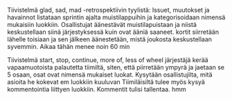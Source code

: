 Tiivistelmä glad, sad, mad -retrospektiivin tyylistä:
Issuet, muutokset ja havainnot listataan sprintin ajalta muistilappuihin ja kategorisoidaan nimensä mukaisiin luokkiin. Osallistujat äänestävät muistilapuistaan ja niistä keskustellaan siinä järjestyksessä kuin ovat ääniä saaneet.
kortit siirretään lähelle toisiaan ja sen jälkeen äänestetään, mistä joukosta keskustellaan syvemmin.
Aikaa tähän menee noin 60 min

Tiivistelmä start, stop, continue, more of, less of wheel
järjestäjä kerää vapaamuotoista palautetta tiimiltä, siten, että piirretään ympyrä ja jaetaan se 5 osaan, osat ovat nimensä mukaiset luokat. Kysytään osallistujilta, mitä asioita he kokevat em luokkiin kuuluvan
Tiimiläisiltä tulee myös kysyä kommentointia liittyen luokkiin. Kommentit tulisi tallentaa.
hmm
